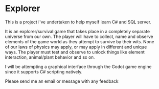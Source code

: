 # Explorer

This is a project i've undertaken to help myself learn C# and SQL server.

It is an explorer/survival game that takes place in a completely separate universe from our own. The player will have to collect, name and observe elements of the game world
as they attempt to survive by their wits. None of our laws of physics may apply, or may apply in different and unique ways. The player must test and observe to unlock
things like element interaction, animal/plant behavior and so on. 

I will be attempting a graphical interface through the Godot game engine since it supports C# scripting natively.

Please send me an email or message with any feedback
